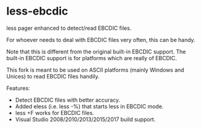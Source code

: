 # less-ebcdic

less pager enhanced to detect/read EBCDIC files.

For whoever needs to deal with EBCDIC files very often, this can be handy.

Note that this is different from the original built-in EBCDIC support.
The built-in EBCDIC support is for platforms which are really of EBCDIC.

This fork is meant to be used on ASCII platforms (mainly Windows and Unices) to read EBCDIC files handily.

Features:
* Detect EBCDIC files with better accuracy.
* Added eless (i.e. less -%) that starts less in EBCDIC mode.
* less +F works for EBCDIC files.
* Visual Studio 2008/2010/2013/2015/2017 build support.
